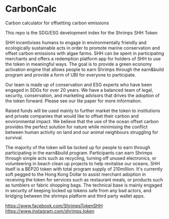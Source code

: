# CarbonCalc
Carbon calculator for offsetting carbon emissions 

This repo is the SDG/ESG development index for the Shrimps SHH Token

SHH incentivises humans to engage in environmentally friendly and ecologically sustainable acts in order to promote marine conservation and offset carbon emissions with algae farms.  SHH can be spent in participating merchants and offers a redemption platform app for holders of SHH to use the token in meaningful ways.  The goal is to provide a green economy activation engine that allows people to earn Shrimps through the earn&build program and provide a form of UBI for everyone to participate.

Our team is made up of conservation and ESG experts who have been engaged in SDGs for over 20 years.  We have a balanced team of legal, security, conservation, and marketing advisors that drives the adoption of the token forward.  Please see our lite paper for more information.

Raised funds will be used mainly to further market the token to institutions and private companies that would like to offset their carbon and environmental impact.  We believe that the use of the ocean offset carbon provides the perfect solution for nature while minimising the conflict between human activity on land and our animal neighbours struggling for survival.

The majority of the token will be locked up for people to earn through participating in the earn&build program.  Participants can earn Shrimps through simple acts such as recycling, turning off unused electronics, or volunteering in beach clean up projects to help revitalise our oceans.  SHH itself is a BEP20 token with total program supply of 210million.  It's currently soft pegged to the Hong Kong Dollar to assist merchant adoption in receiving the token for services such as restaurant meals, or products such as tumblers or fabric shopping bags.  The technical base is mainly engaged in security of keeping locked up tokens safe from any bad actors, and bridging between the shrimps platform and third party wallet apps.


https://www.facebook.com/ShrimpsTokenSHH
https://www.instagram.com/shrimps.token


